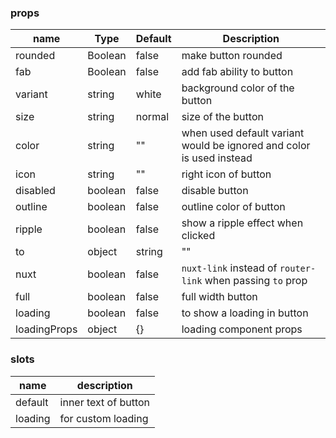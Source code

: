 ### props

| name         | Type    | Default | Description                                                          |
| ------------ | ------- | ------- | -------------------------------------------------------------------- |
| rounded      | Boolean | false   | make button rounded                                                  |
| fab          | Boolean | false   | add fab ability to button                                            |
| variant      | string  | white   | background color of the button                                       |
| size         | string  | normal  | size of the button                                                   |
| color        | string  | ""      | when used default variant would be ignored and color is used instead |
| icon         | string  | ""      | right icon of button                                                 |
| disabled     | boolean | false   | disable button                                                       |
| outline      | boolean | false   | outline color of button                                              |
| ripple       | boolean | false   | show a ripple effect when clicked                                    |
| to           | object  | string  | ""                                                                   |
| nuxt         | boolean | false   | `nuxt-link` instead of `router-link` when passing `to` prop          |
| full         | boolean | false   | full width button                                                    |
| loading      | boolean | false   | to show a loading in button                                          |
| loadingProps | object  | {}      | loading component props                                              |

### slots

| name    | description          |
| ------- | -------------------- |
| default | inner text of button |
| loading | for custom loading   |
